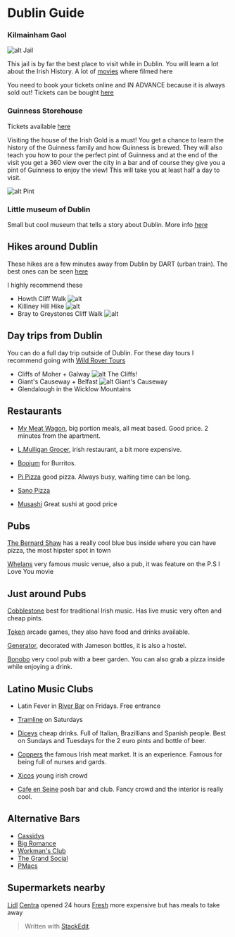 
# Dublin Guide

### Kilmainham Gaol
![alt Jail](https://upload.wikimedia.org/wikipedia/commons/c/c8/Kilmainham2.jpg)


This jail is by far the best place to visit while in Dublin. You will learn a lot about the Irish History. A lot of [movies]((https://www.imdb.com/search/title?locations=Kilmainham%20Jail,%20Dublin,%20County%20Dublin,%20Ireland)) where filmed here

You need to book your tickets online and IN ADVANCE because it is always sold out!
Tickets can be bought [here](http://kilmainhamgaol.admit-one.eu/index.php?s=OPW_KILM&p=calendar&ev=TOUR&language=ENG)

### Guinness Storehouse

Tickets available [here](https://www.guinness-storehouse.com/en)

Visiting the house of the Irish Gold is a must! You get a chance to learn the history of the Guinness family and how Guinness is brewed. They will also teach you how to pour the perfect pint of Guinness and at the end of the visit you get a 360 view over the city in a bar and of course they give you a pint of Guinness to enjoy the view! This will take you at least half a day to visit.

![alt Pint](https://uc28c660de54e700d42285a04ee4.previews.dropboxusercontent.com/p/thumb/AAfooec1dDNUXWDMGRhD0dFHXMvWaBjaShXGxIPUtHYJeXEecrK9jk61NqT54FrUEofPi6ACD44PMZXnvN_uFCxapIss3rL3n4Q196W3hXVd0OG1qggz4RmmZihLieZ18OPeDF0jyrZWYpSECDbFarEtd3JwkOHwaZyBB4RFrpMpZ0GMLB51zHTp9UiuXWv_nc_6rz21Y201rpHsu48OKwkhPrC-cHrj9UIUgVNEH8ZMfk5cHOC4EkPA6IJP7xi7mS52n9mqo9nm9gGhzZ2URDCitjZ9O_i0PguOGmtW3n1CHNqp33J_4KNdxRG-PKnSKJEqOiwDHX89bBwHJOkeUc-_c-lfiikt0dK-diVEKG8-8mMX_zBx5eyxh6hRDEk6AUeQU596Xz0INEhZvVXz31ahIzSESiYDBH6G9GqRdLKvtTa4wyb3CcHT0kwk0rrKavrhboNXKYuW1-lRqjdTLmiY/p.png?fv_content=true&size_mode=5)

### Little museum of Dublin
Small but cool museum that tells a story about Dublin. More info [here](https://www.littlemuseum.ie/)

## Hikes around Dublin

These hikes are a few minutes away from Dublin by DART (urban train). The best ones can be seen [here](https://www.ireland.com/en-no/destinations/republic-of-ireland/dublin/articles/dublin-five-walks-outside-the-city/)

I highly recommend these 
- Howth Cliff Walk ![alt](https://uc86b7793149e960e5267f971f71.previews.dropboxusercontent.com/p/thumb/AAdoXr0Q0yvQNuI-Phs9vYKlftcJ2_Pure38R2B7qS6YLlX_LJ-7kO6OGjV6hjiE_7O-27o7IElTvHVkZUhnvZwrruCXliLoWzhPOHFYHOzi8lFwTu3MzDqTza1tULIT_WB_82X7V4ZMjq3qAYIKX__Ksevs0FqJC3UUbW9qzx6fvB2gf5zpR3OP9GpZAOK_7WxPq8IhnCXm9PHoBiFz8qTgiZVIqK1PYeVd2CjhbUxrl4ndU7RXQFlHhHtGVpVLKlaJvLl9q90Ayw9bAgtiuWAMhB_GyQHTOj94PEioXvtv7rXQ7CNg2yLQ8r1MUPxyhYb669MMq8g-ejQ_EhlSMhI5Lw3PDLFAcKap2ZWza6pGf1pcwc-q8qGLWUNx_ryMbV0/p.jpeg?size=2048x1536&size_mode=3)
- Killiney Hill Hike ![alt](https://ucaaf1c82ea85071103e483c261a.previews.dropboxusercontent.com/p/thumb/AAc0zl_yg5nk6zj07RwnEV8p3xb8Kf8T6t_i5eXjw_HM7Y8AwSt-d22akFyRPBVHHVkpHETToTF7CUu_yNgyL5_mQZpIZF7XNsgvkK3rsaOSYdcHSb6QwVsDji5uWarBuFQPjUNoswc88NPatawxyKxTjmXLixjF7Y6TGuwUidb68kiLRcwFUEpj1BND2czNnMeR10WU3CDHUNwuT70QLH3kMZCN4Upj8o2mFm8uMbFw3Rg8IsFpDm9U4ECWQVGdb-nv6Ek-aNOMZjOXULM2fmKW2h2_E1igx6sgD7c1WcKXBPih0ieFUSr29AeuXx2DYC4iPrAJ-yVF5LI4g7lETp3mA1rQ_oda4np00oh8NuJHPnN_AYXdIpucL-M3bM-qJho/p.jpeg?size=2048x1536&size_mode=3)
- Bray to Greystones Cliff Walk ![alt](https://uc172ddd1572f6679100b8fde825.previews.dropboxusercontent.com/p/thumb/AAfrq95FCJ0AAQuGPstewCIVHiLZB06QhMT6BadhYUs9QSwdHF6XdC53yX3eaPrgIubnNEbocOoMxDjT6T0_IbAwt2yscbv3KHku6-VFoSlAnEtMUKe2yuZeCs7UnP3ynuQa_Cnh0prpbkYtMo8h9BtzkQpmDQLOJStlceV58S6iww6AsecOzzNZg3a09u431qHMNNaMP27GhjnTOGWY5SRY_rO8QnY4QYOuC_Iu5iV6ySskapCkzLr3I9exrUoDKtif1wZila33r5yKo0Xt1KPnmsFqyeG3QxnTSSRCliQmzcbDQvR19l5iGhODIe2BDgr8muOkiXB1i3uzkdbpwiYTMhQdDdmrPPlldfqjcl9Qd_DqapuI1NG3pVNIRzH-Hfo/p.jpeg?size=2048x1536&size_mode=3)

## Day trips from Dublin

You can do a full day trip outside of Dublin. For these day tours I recommend going with [Wild Rover Tours]([https://wildrovertours.com/](https://wildrovertours.com/))
-  Cliffs of Moher + Galway ![alt The Cliffs!](https://uc3c21001e479838abd9a0544002.previews.dropboxusercontent.com/p/thumb/AAdUkA1RrO2zU0E-IssAlXPikGe0Sx6lyPYpb9_gHt0NHRMEI2wcVLIz4VK7v9Syua-iha12DirxQBfpIp5IWP4k8U3pG3HiOM0lJyWnQ63Xlj7g3GV97wlizVmcTPFwg_S0Plk8x_pDQhB-BII0UFQwG1GBiitpqwRhwtmjCgu8gsyZlaJMwXTcOFdoa2_FnRj6ShJF8amhYyqUBUVHrsPAG-PNuO1obVjimizZry6Wt8UPHTj88AYHV0ir5HtdrvnfF3ON4sVoy1T-DndWBjvvy4KAvua7st622JxD4yjrjPYKXHrLTPApnZFQ_FZRuusPya1gQNY9dRC5Ge0YaIZFXV5St8LxLDxNPVL051RtQw9O4-h2gPSxX3D8xsMGqtg/p.jpeg?fv_content=true&size_mode=5)
- Giant's Causeway + Belfast ![alt Giant's Causeway](https://uc06bd62a4cdf1577a4bf8bb2420.previews.dropboxusercontent.com/p/thumb/AAfnItC9uNod9K6HMDlPWzzZroSG0_EqSOBfIF0ihLIPBOC50A1xhAZ1m8-jKd9epwqpxdw6sUVgiD4PboE0Z6TOR_LT1iH-07JcBMea-IrZclakwS9vFTMdthQ6GKrRci7o21n1H3XDrayCYD6kXjOU8Og1bL3hezcFroKWbPy9b7cJ6mSJXpr9hmRpf1c-xWuB0db5YVZUEFEvcg9TAZ3mefjEaJOrTlJ6ICMVN7Y0K4MIIb3JQTkF1-t-ww64SkEn8oG6HzkJUMxGDrAPdCWG01gMdiPOgkd2TtMgYzMTvK05erkN4yh4exJ4075cfLEFqMLsfunxN-Gfds-UWoP_5wL-lRxtjnnL6clJUG9GflKVaApvr0jj_XD3b13mYms/p.jpeg?size=2048x1536&size_mode=3)
- Glendalough in the Wicklow Mountains

## Restaurants

- [My Meat Wagon](https://goo.gl/maps/EZW4tPRFznD2), big portion meals, all meat based. Good price. 2 minutes from the apartment.

- [L.Mulligan Grocer](https://goo.gl/maps/74VaqhbB4RT2), irish restaurant, a bit more expensive.

- [Boojum](https://goo.gl/maps/f66o3hRnajz) for Burritos.

- [Pi Pizza](https://goo.gl/maps/S4bha1qFH6cRWr3h8) good pizza. Always busy, waiting time can be long.

- [Sano Pizza](https://goo.gl/maps/CJuPzcJVG2p)
- [Musashi](https://goo.gl/maps/ZNn5vu7iNPHKUM9v8) Great sushi at good price

## Pubs

[The Bernard Shaw](https://goo.gl/maps/ewJ39vABeqy) has a really cool blue bus inside where you can have pizza, the most hipster spot in town

[Whelans](https://goo.gl/maps/rcJv2HT1j782) very famous music venue, also a pub, it was feature on the P.S I Love You movie

## Just around Pubs

[Cobblestone](https://goo.gl/maps/abq5iEUD5AD2) best for traditional Irish music. Has live music very often and cheap pints.

[Token](https://goo.gl/maps/orvn7GxZKQL2) arcade games, they also have food and drinks available.

[Generator](https://goo.gl/maps/V9ckppg6MDH2), decorated with Jameson bottles, it is also a hostel.

[Bonobo]([https://goo.gl/maps/rRj2JFGn2szLzBHV7](https://goo.gl/maps/rRj2JFGn2szLzBHV7)) very cool pub with a beer garden. You can also grab a pizza inside while enjoying a drink.

## Latino Music Clubs
- Latin Fever in [River Bar](https://goo.gl/maps/QwVqRDXdmovuARPa9) on Fridays. Free entrance
- [Tramline](https://goo.gl/maps/nc6ztCEkJsappNRo9) on Saturdays

- [Diceys](https://goo.gl/maps/oc11tXuX25wSowVW8) cheap drinks. Full of Italian, Brazillians and Spanish people. Best on Sundays and Tuesdays for the 2 euro pints and bottle of beer.
- [Coppers](https://goo.gl/maps/T5H4h35nPdg6ZC1d7) the famous Irish meat market. It is an experience. Famous for being full of nurses and gards.
- [Xicos](https://goo.gl/maps/JtoWfWAUE8rhr5AeA) young irish crowd
- [Cafe en Seine](https://goo.gl/maps/kKMiLv48moucVCJy5) posh bar and club. Fancy crowd and the interior is really cool.

## Alternative Bars

- [Cassidys](https://goo.gl/maps/GiChzuUhNbDSryZr7)
- [Big Romance](https://goo.gl/maps/FU8irJEbra5Dmujj9)
- [Workman's Club](https://goo.gl/maps/KvuhfKt1HaCqVysf8)
- [The Grand Social](https://goo.gl/maps/jFup1R39hrFuGxVe9)
- [PMacs](https://goo.gl/maps/vK5JKDf4aKzn9afJ7)

## Supermarkets nearby

[Lidl](https://goo.gl/maps/t477nWcfbdC7gYu58)
[Centra](https://goo.gl/maps/DgRsLVHLv8b36qKZ9) opened 24 hours
[Fresh](https://goo.gl/maps/u8e26vu2LZfS26jG9) more expensive but has meals to take away

> Written with [StackEdit](https://stackedit.io/).
